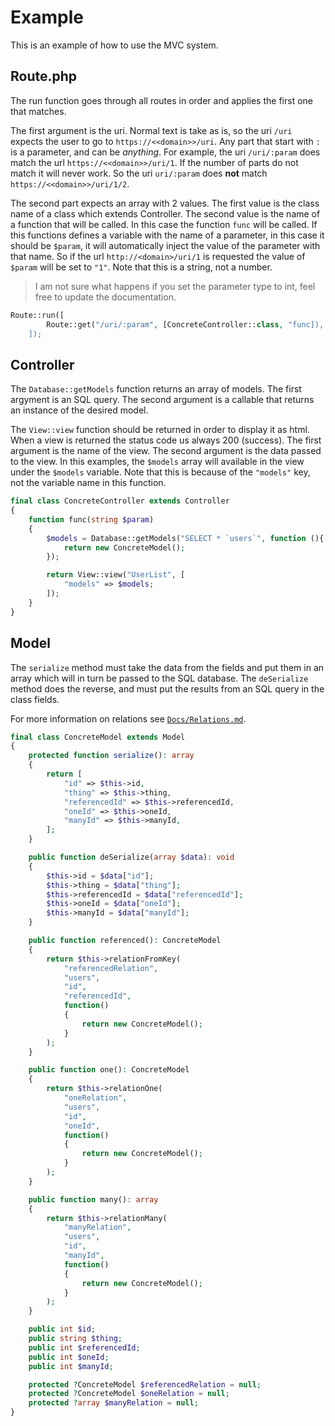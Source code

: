 # Example

This is an example of how to use the MVC system.

## Route.php

The run function goes through all routes in order and applies the first one that matches.

The first argument is the uri.
Normal text is take as is, so the uri `/uri` expects the user to go to `https://<<domain>>/uri`.
Any part that start with `:` is a parameter, and can be *anything*.
For example, the uri `/uri/:param` does match the url `https://<<domain>>/uri/1`.
If the number of parts do not match it will never work.
So the uri `uri/:param` does **not** match `https://<<domain>>/uri/1/2`.

The second part expects an array with 2 values.
The first value is the class name of a class which extends Controller.
The second value is the name of a function that will be called.
In this case the function `func` will be called.
If this functions defines a variable with the name of a parameter, in this case it should be `$param`, it will automatically inject the value of the parameter with that name.
So if the url `http://<domain>/uri/1` is requested the value of `$param` will be set to `"1"`.
Note that this is a string, not a number.

> I am not sure what happens if you set the parameter type to int, feel free to update the documentation.

```php
Route::run([
        Route::get("/uri/:param", [ConcreteController::class, "func]),
    ]);
```

## Controller

The `Database::getModels` function returns an array of models.
The first argyment is an SQL query.
The second argument is a callable that returns an instance of the desired model.

The `View::view` function should be returned in order to display it as html.
When a view is returned the status code us always 200 (success).
The first argument is the name of the view.
The second argument is the data passed to the view.
In this examples, the `$models` array will available in the view under the `$models` variable.
Note that this is because of the `"models"` key, not the variable name in this function.

```php
final class ConcreteController extends Controller
{
    function func(string $param)
    {
        $models = Database::getModels("SELECT * `users`", function (){
            return new ConcreteModel();
        });

        return View::view("UserList", [
            "models" => $models;
        ]);
    }
}
```

## Model

The `serialize` method must take the data from the fields and put them in an array which will in turn be passed to the SQL database.
The `deSerialize` method does the reverse, and must put the results from an SQL query in the class fields.

For more information on relations see [`Docs/Relations.md`](./Relations.md).

```php
final class ConcreteModel extends Model
{
    protected function serialize(): array
    {
        return [
            "id" => $this->id,
            "thing" => $this->thing,
            "referencedId" => $this->referencedId,
            "oneId" => $this->oneId,
            "manyId" => $this->manyId,
        ];
    }

    public function deSerialize(array $data): void
    {
        $this->id = $data["id"];
        $this->thing = $data["thing"];
        $this->referencedId = $data["referencedId"];
        $this->oneId = $data["oneId"];
        $this->manyId = $data["manyId"];
    }

    public function referenced(): ConcreteModel
    {
        return $this->relationFromKey(
            "referencedRelation",
            "users",
            "id",
            "referencedId",
            function()
            {
                return new ConcreteModel();
            }
        );
    }

    public function one(): ConcreteModel
    {
        return $this->relationOne(
            "oneRelation",
            "users",
            "id",
            "oneId",
            function()
            {
                return new ConcreteModel();
            }
        );
    }

    public function many(): array
    {
        return $this->relationMany(
            "manyRelation",
            "users",
            "id",
            "manyId",
            function()
            {
                return new ConcreteModel();
            }
        );
    }

    public int $id;
    public string $thing;
    public int $referencedId;
    public int $oneId;
    public int $manyId;

    protected ?ConcreteModel $referencedRelation = null;
    protected ?ConcreteModel $oneRelation = null;
    protected ?array $manyRelation = null;
}
```